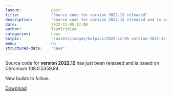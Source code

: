 ```yaml
---
layout: 			post
title:  			"Source code for version 2022.12 released"
description: 		"Source code for version 2022.12 released and is available for download as of now."
date:	 			2022-12-05 12:00
author:				TeamIridium
categories:			news
hotpic:				"/assets/images/hotpics/2022-12-05_version-2022-12-source-code.png"
menu: 				no
structured-data:	"news"
---
```

Source code for **version 2022.12** has just been released and is based on Chromium 108.0.5359.94.   

New builds to follow.

<a href="/downloads/source" class="button download" title="download Iridium Browser">Download</a>